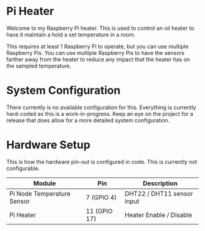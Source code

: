 # Pi Heater
Welcome to my Raspberry Pi heater.  This is used to control an oil heater to have it maintain a hold a set temperature
in a room.

This requires at least 1 Raspberry Pi to operate, but you can use multiple Raspberry Pis.  You can use multiple
Raspberry Pis to have the sensors farther away from the heater to reduce any impact that the heater has on the sampled
temperature.

# System Configuration
There currently is no available configuration for this.  Everything is currently hard-coded as this is a
work-in-progress.  Keep an eye on the project for a release that does allow for a more detailed system configuration.

# Hardware Setup
This is how the hardware pin-out is configured in code.  This is currently not configurable.

| Module                           | Pin          | Description                |
|----------------------------------|--------------|----------------------------|
| Pi Node Temperature Sensor       | 7 (GPIO 4)   | DHT22 / DHT11 sensor input |
| Pi Heater | 11 (GPIO 17) | Heater Enable / Disable    |
